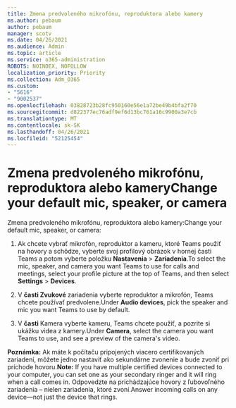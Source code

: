```yaml
---
title: Zmena predvoleného mikrofónu, reproduktora alebo kamery
ms.author: pebaum
author: pebaum
manager: scotv
ms.date: 04/26/2021
ms.audience: Admin
ms.topic: article
ms.service: o365-administration
ROBOTS: NOINDEX, NOFOLLOW
localization_priority: Priority
ms.collection: Adm_O365
ms.custom:
- "5616"
- "9002537"
ms.openlocfilehash: 03828723b28fc950160e56e1a72be49b4bfa2f70
ms.sourcegitcommit: d822377ec76adf9ef6d13bc761a16c9900a3e7cb
ms.translationtype: MT
ms.contentlocale: sk-SK
ms.lasthandoff: 04/26/2021
ms.locfileid: "52125454"
---
```

# <a name="change-your-default-mic-speaker-or-camera"></a><span data-ttu-id="0a603-102">Zmena predvoleného mikrofónu, reproduktora alebo kamery</span><span class="sxs-lookup"><span data-stu-id="0a603-102">Change your default mic, speaker, or camera</span></span>

<span data-ttu-id="0a603-103">Zmena predvoleného mikrofónu, reproduktora alebo kamery:</span><span class="sxs-lookup"><span data-stu-id="0a603-103">Change your default mic, speaker, or camera:</span></span>

1. <span data-ttu-id="0a603-104">Ak chcete vybrať mikrofón, reproduktor a kameru, ktoré Teams použiť na hovory a schôdze, vyberte svoj profilový obrázok v hornej časti Teams a potom vyberte položku **Nastavenia**  >  **Zariadenia**.</span><span class="sxs-lookup"><span data-stu-id="0a603-104">To select the mic, speaker, and camera you want Teams to use for calls and meetings, select your profile picture at the top of Teams, and then select **Settings** > **Devices**.</span></span>

1. <span data-ttu-id="0a603-105">V **časti Zvukové** zariadenia vyberte reproduktor a mikrofón, Teams chcete používať predvolene.</span><span class="sxs-lookup"><span data-stu-id="0a603-105">Under **Audio devices**, pick the speaker and mic you want Teams to use by default.</span></span> 

1. <span data-ttu-id="0a603-106">V **časti** Kamera vyberte kameru, Teams chcete použiť, a pozrite si ukážku videa z kamery.</span><span class="sxs-lookup"><span data-stu-id="0a603-106">Under **Camera**, select the camera you want Teams to use, and see a preview of the camera's video.</span></span> 

<span data-ttu-id="0a603-107">**Poznámka:** Ak máte k počítaču pripojených viacero certifikovaných zariadení, môžete jedno nastaviť ako sekundárne zvonenie a bude zvoniť pri príchode hovoru.</span><span class="sxs-lookup"><span data-stu-id="0a603-107">**Note:** If you have multiple certified devices connected to your computer, you can set one as your secondary ringer and it will ring when a call comes in.</span></span> <span data-ttu-id="0a603-108">Odpovedzte na prichádzajúce hovory z ľubovoľného zariadenia – nielen zariadenia, ktoré zvoní.</span><span class="sxs-lookup"><span data-stu-id="0a603-108">Answer incoming calls on any device—not just the device that rings.</span></span>